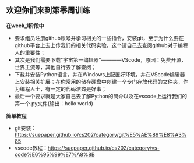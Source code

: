 ## 欢迎你们来到第零周训练

**在week_1阶段中**

- 要求组员注册github账号并学习相关的一些指令，安装git，至于为什么要在github平台上去上传我们的相关代码实验，这个请自己去查阅github对于编程人的重要性；
- 其次是我们需要下载"宇宙第一编辑器"————VScode，原因：免费开源，世界主流等，其他自行去了解查阅；
- 下载并安装Python语言，并在Windows上配置好环境，并在VScode编辑器上安装相关扩展；在你常用的储存硬盘中创建一个专门存放代码的文件夹，作为编程人士，有一定的代码洁癖是好事；
- 最后一个要求就是大家自己去了解Python的简介以及在vscode上运行我们的第一个.py文件(输出：hello world)

**简单教程**

  - git安装：https://suepaper.github.io/cs202/category/git%E5%AE%89%E8%A3%85
  - vscode教程：https://suepaper.github.io/cs202/category/vs-code%E6%95%99%E7%A8%8B

